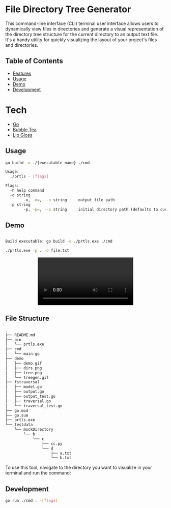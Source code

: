 # File Directory Tree Generator

This command-line interface (CLI) terminal user interface allows users to dynamically view files in directories and generate a visual representation of the directory tree structure for the current directory to an output text file. It's a handy utility for quickly visualizing the layout of your project's files and directories.

## Table of Contents
- [Features](#tech)
- [Usage](#usage)
- [Demo](#demo)
- [Development](#dev)

# Tech <a name="tech"></a>
- [Go](https://go.dev/)
- [Bubble Tea](https://github.com/charmbracelet/bubbletea)
- [Lip Gloss](https://github.com/charmbracelet/lipgloss)

## Usage <a name="usage"></a>
```bash
go build -o ./{executable name} ./cmd

Usage:
  ./prtls - [flags]

Flags:
  -h help command
  -o string
        -o, -o=, --o string     output file path
  -p string
        -p, -p=, --p string     initial directory path (defaults to current directory) (default ".")
```

## Demo <a name="demo"></a>
```bash

Build executable: go build -o ./prtls.exe ./cmd

./prtls.exe -p . -o file.txt
```
<div align="center">
  <video src="https://github.com/BvChung/prtls/assets/88690065/af760cbf-0266-4646-a0fb-104de318e36d"></video>
</div>

## File Structure

```bash
.                            
├── README.md                
├── bin                      
│   └── prtls.exe            
├── cmd                      
│   └── main.go              
├── demo                     
│   ├── demo.gif             
│   ├── dirs.png             
│   ├── tree.png             
│   └── treegen.gif          
├── fstraversal              
│   ├── model.go             
│   ├── output.go            
│   ├── output_test.go       
│   ├── traversal.go         
│   └── traversal_test.go    
├── go.mod                   
├── go.sum                                   
├── prtls.exe                
└── testdata                 
    └── mockDirectory        
        └── b                
            └── c            
                ├── cc.py    
                └── d        
                    ├── a.txt
                    └── b.txt
```

To use this tool, navigate to the directory you want to visualize in your terminal and run the command:

## Development <a name="dev"></a>
```bash
go run ./cmd . -[flags]
```

